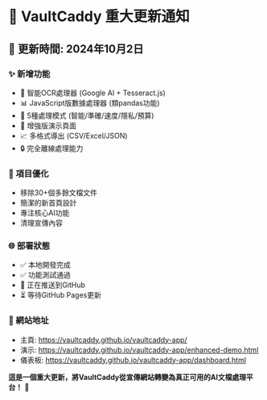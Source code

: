 # 🚀 VaultCaddy 重大更新通知

## 📅 更新時間: 2024年10月2日

### ✨ 新增功能
- 🧠 智能OCR處理器 (Google AI + Tesseract.js)
- 📊 JavaScript版數據處理器 (類pandas功能)
- 🎯 5種處理模式 (智能/準確/速度/隱私/預算)
- 🚀 增強版演示頁面
- 📈 多格式導出 (CSV/Excel/JSON)
- 🔒 完全離線處理能力

### 🧹 項目優化
- 移除30+個多餘文檔文件
- 簡潔的新首頁設計
- 專注核心AI功能
- 清理宣傳內容

### 🌐 部署狀態
- ✅ 本地開發完成
- ✅ 功能測試通過
- 🔄 正在推送到GitHub
- ⏳ 等待GitHub Pages更新

### 🎯 網站地址
- 主頁: https://vaultcaddy.github.io/vaultcaddy-app/
- 演示: https://vaultcaddy.github.io/vaultcaddy-app/enhanced-demo.html
- 儀表板: https://vaultcaddy.github.io/vaultcaddy-app/dashboard.html

**這是一個重大更新，將VaultCaddy從宣傳網站轉變為真正可用的AI文檔處理平台！** 🎉
